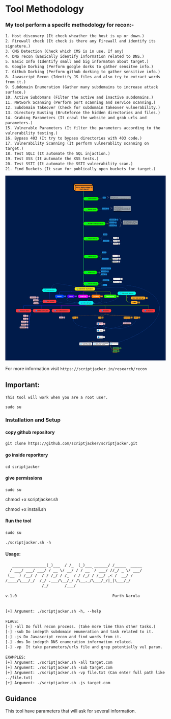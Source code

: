 # Tool Methodology
### My tool perform a specifc methodology for recon:-
```
1. Host discovery (It check wheather the host is up or down.)
2. Firewall check (It check is there any Firewall and identify its signature.)
3. CMS Detection (Check which CMS is in use. If any)
4. DNS recon (Basically identify information related to DNS.)
5. Basic Info (Identify small and big informaton about target.)
6. Google Dorking (Perform google dorks to gather sensitve info.)
7. Github Dorking (Perform github dorking to gather sensitive info.)
8. Javascript Recon (Identify JS files and also try to extract words from it.)
9. Subdomain Enumeration (Gather many subdomains to increase attack surface.)
10. Active Subdomans (Filter the active and inactive subdomains.)
11. Network Scanning (Perform port scanning and service scanning.)
12. Subdomain Takeover (Check for subdomain takeover vulnerability.)
13. Directory Busting (Bruteforce the hidden directories and files.)
14. Grabing Parameters (It crawl the website and grab urls and parameters.)
15. Vulnerable Parameters (It filter the parameters according to the vulnerability testing.)
16. Bypass 403 (It try to bypass directories with 403 code.)
17. Vulnerability Scanning (It perform vulnerablity scanning on target.)
18. Test SQLI (It automate the SQL injaction.)
19. Test XSS (It automate the XSS tests.)
20. Test SSTI (It automate the SSTI vulnerability scan.)
21. Find Buckets (It scan for publically open buckets for target.)
```
<img src="/recon-methodology.png" alt="test" title="Recon Methodology">

For more information visit ```https://scriptjacker.in/research/recon```

## Important:
`This tool will work when you are a root user.`
```
sudo su
```

### Installation and Setup

#### copy github repository
```
git clone https://github.com/scriptjacker/scriptjacker.git
```

#### go inside reporitory
```cd scriptjacker```

#### give permissions
```sudo su```

chmod +x scriptjacker.sh

chmod +x install.sh

#### Run the tool
```sudo su```

```./scriptjacker.sh -h```

#### Usage:
```
   _______________(_)___  / /_  (_)___ ______/ /_____  _____
  / ___/ ___/ ___/ / __ \/ __/ / / __ `/ ___/ //_/ _ \/ ___/
 (__  ) /__/ /  / / /_/ / /_  / / /_/ / /__/ ,< /  __/ /    
/____/\___/_/  /_/ .___/\__/_/ /\__,_/\___/_/|_|\___/_/     
                /_/       /___/                             

v.1.0                                          Parth Narula 


[+] Argument: ./scriptjacker.sh -h, --help

FLAGS:
[-] -all Do full recon process. (take more time than other tasks.)
[-] -sub Do indepth subdomain enumeration and task related to it.
[-] -js Do Javascript recon and find words from it.
[-] -dns Do indepth DNS enumeration information related.
[-] -vp  It take parameters/urls file and grep potentially vul param.

EXAMPLES:
[+] Argument: ./scriptjacker.sh -all target.com
[+] Argument: ./scriptjacker.sh -sub target.com
[+] Argument: ./scriptjacker.sh -vp file.txt (Can enter full path like ../file.txt)
[+] Argument: ./scriptjacker.sh -js target.com
```

## Guidance 
This tool have parameters that will ask for several information.

